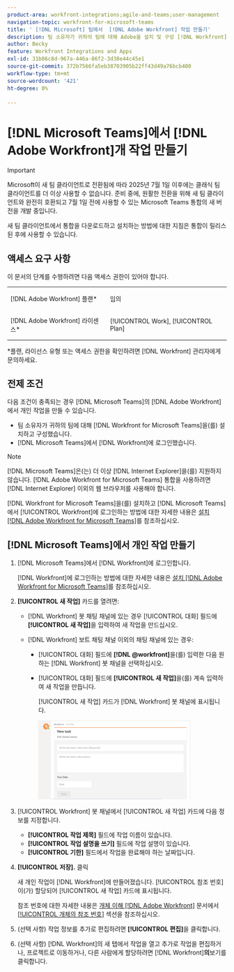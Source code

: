```yaml
---
product-area: workfront-integrations;agile-and-teams;user-management
navigation-topic: workfront-for-microsoft-teams
title: ' [!DNL Microsoft] 팀에서  [!DNL Adobe Workfront] 작업 만들기'
description: 팀 소유자가 귀하의 팀에 대해 Adobe을 설치 및 구성 [!DNL Workfront] 했으며 귀하가 Microsoft Teams에서 Workfront에 로그인한 경우 Microsoft TeamsMicrosoft Teams 에서  [!DNL Workfront] 개인 작업을 만들 수 있습니다.
author: Becky
feature: Workfront Integrations and Apps
exl-id: 31b86c8d-967a-446a-86f2-3d38e44c45e1
source-git-commit: 372b7566fa5eb38703905b22ff43d49a76bcb400
workflow-type: tm+mt
source-wordcount: '421'
ht-degree: 0%

---
```


# [!DNL Microsoft Teams]에서 [!DNL Adobe Workfront]개 작업 만들기

>[!IMPORTANT]
>
>Microsoft이 새 팀 클라이언트로 전환됨에 따라 2025년 7월 1일 이후에는 클래식 팀 클라이언트를 더 이상 사용할 수 없습니다. 준비 중에, 원활한 전환을 위해 새 팀 클라이언트와 완전히 호환되고 7월 1일 전에 사용할 수 있는 Microsoft Teams 통합의 새 버전을 개발 중입니다.
>
>새 팀 클라이언트에서 통합을 다운로드하고 설치하는 방법에 대한 지침은 통합이 릴리스된 후에 사용할 수 있습니다.

## 액세스 요구 사항

이 문서의 단계를 수행하려면 다음 액세스 권한이 있어야 합니다.

<table style="table-layout:auto"> 
 <col> 
 <col> 
 <tbody> 
  <tr> 
   <td role="rowheader">[!DNL Adobe Workfront] 플랜*</td> 
   <td> <p>임의</p> </td> 
  </tr> 
  <tr> 
   <td role="rowheader">[!DNL Adobe Workfront] 라이센스*</td> 
   <td> <p>[!UICONTROL Work], [!UICONTROL Plan]</p> </td> 
  </tr>
 </tbody> 
</table>

&#42;플랜, 라이선스 유형 또는 액세스 권한을 확인하려면 [!DNL Workfront] 관리자에게 문의하세요.

## 전제 조건

다음 조건이 충족되는 경우 [!DNL Microsoft Teams]의 [!DNL Adobe Workfront]에서 개인 작업을 만들 수 있습니다.

* 팀 소유자가 귀하의 팀에 대해 [!DNL Workfront for Microsoft Teams]을(를) 설치하고 구성했습니다.
* [!DNL Microsoft Teams]에서 [!DNL Workfront]에 로그인했습니다.

>[!NOTE]
>
>[!DNL Microsoft Teams]은(는) 더 이상 [!DNL Internet Explorer]을(를) 지원하지 않습니다. [!DNL Adobe Workfront for Microsoft Teams] 통합을 사용하려면 [!DNL Internet Explorer] 이외의 웹 브라우저를 사용해야 합니다.

[!DNL Workfront for Microsoft Teams]을(를) 설치하고 [!DNL Microsoft Teams]에서 [!UICONTROL Workfront]에 로그인하는 방법에 대한 자세한 내용은 [설치 [!DNL Adobe Workfront for Microsoft Teams]](../../workfront-integrations-and-apps/using-workfront-with-microsoft-teams/install-workfront-ms-teams.md)를 참조하십시오.

## [!DNL Microsoft Teams]에서 개인 작업 만들기

1. [!DNL Microsoft Teams]에서 [!DNL Workfront]에 로그인합니다.

   [!DNL Workfront]에 로그인하는 방법에 대한 자세한 내용은 [설치 [!DNL Adobe Workfront for Microsoft Teams]](../../workfront-integrations-and-apps/using-workfront-with-microsoft-teams/install-workfront-ms-teams.md)를 참조하십시오.

1. **[!UICONTROL 새 작업]** 카드를 열려면:

   * [!DNL Workfront] 봇 채팅 채널에 있는 경우 [!UICONTROL 대화] 필드에 **[!UICONTROL 새 작업]**&#x200B;을 입력하여 새 작업을 만드십시오.
   * [!DNL Workfront] 보트 채팅 채널 이외의 채팅 채널에 있는 경우:

      * [!UICONTROL 대화] 필드에 **[!DNL @workfront]**&#x200B;을(를) 입력한 다음 원하는 [!DNL Workfront] 봇 채널을 선택하십시오.
      * [!UICONTROL 대화] 필드에 **[!UICONTROL 새 작업]**&#x200B;을(를) 계속 입력하여 새 작업을 만듭니다.

        [!UICONTROL 새 작업] 카드가 [!DNL Workfront] 봇 채널에 표시됩니다.

        ![ms_teams_new_task_card.png](assets/ms-teams-new-task-card-350x181.png)

1. [!UICONTROL Workfront] 봇 채널에서 [!UICONTROL 새 작업] 카드에 다음 정보를 지정합니다.

   * **[!UICONTROL 작업 제목]** 필드에 작업 이름이 있습니다.
   * **[!UICONTROL 작업 설명을 쓰기]** 필드에 작업 설명이 있습니다.
   * **[!UICONTROL 기한]** 필드에서 작업을 완료해야 하는 날짜입니다.

1. **[!UICONTROL 저장].** 클릭

   새 개인 작업이 [!DNL Workfront]에 만들어졌습니다. [!UICONTROL 참조 번호]이(가) 할당되어 [!UICONTROL 새 작업] 카드에 표시됩니다.

   참조 번호에 대한 자세한 내용은 [개체 이해 [!DNL Adobe Workfront]](../../workfront-basics/navigate-workfront/workfront-navigation/understand-objects.md) 문서에서 [[!UICONTROL 개체의 참조 번호]](../../workfront-basics/navigate-workfront/workfront-navigation/understand-objects.md#understanding-reference-numbers-of-objects) 섹션을 참조하십시오.

1. (선택 사항) 작업 정보를 추가로 편집하려면 **[!UICONTROL 편집]**&#x200B;을 클릭합니다.
1. (선택 사항) [!DNL Workfront]의 새 탭에서 작업을 열고 추가로 작업을 편집하거나, 프로젝트로 이동하거나, 다른 사람에게 할당하려면 [!DNL Workfront]&#x200B;**의**&#x200B;보기를 클릭합니다.
